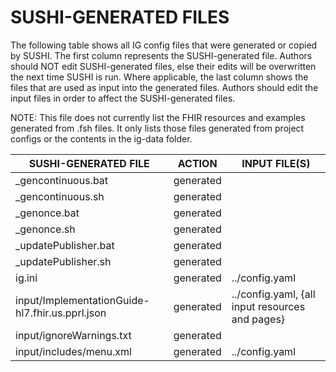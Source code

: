 # SUSHI-GENERATED FILES #

The following table shows all IG config files that were generated or copied by SUSHI.  The first column
represents the SUSHI-generated file. Authors should NOT edit SUSHI-generated files, else their edits will
be overwritten the next time SUSHI is run. Where applicable, the last column shows the files that are used
as input into the generated files. Authors should edit the input files in order to affect the SUSHI-generated
files.

NOTE: This file does not currently list the FHIR resources and examples generated from .fsh files. It only
lists those files generated from project configs or the contents in the ig-data folder.

| SUSHI-GENERATED FILE                            | ACTION    | INPUT FILE(S)                                   |
| ----------------------------------------------- | --------- | ----------------------------------------------- |
| _gencontinuous.bat                              | generated |                                                 |
| _gencontinuous.sh                               | generated |                                                 |
| _genonce.bat                                    | generated |                                                 |
| _genonce.sh                                     | generated |                                                 |
| _updatePublisher.bat                            | generated |                                                 |
| _updatePublisher.sh                             | generated |                                                 |
| ig.ini                                          | generated | ../config.yaml                                  |
| input/ImplementationGuide-hl7.fhir.us.pprl.json | generated | ../config.yaml, {all input resources and pages} |
| input/ignoreWarnings.txt                        | generated |                                                 |
| input/includes/menu.xml                         | generated | ../config.yaml                                  |
